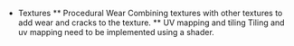 * Textures
** Procedural Wear
Combining textures with other textures to add wear and cracks to the texture.
** UV mapping and tiling
Tiling and uv mapping need to be implemented using a shader.
